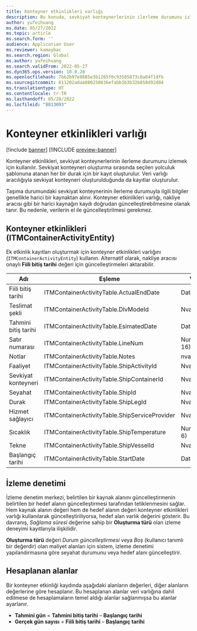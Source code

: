 ```yaml
---
title: Konteyner etkinlikleri varlığı
description: Bu konuda, sevkiyat konteynerlerinin ilerleme durumunu izlemek için kullanılan konteyner etkinlikleri hakkında bilgi sağlanmaktadır.
author: yufeihuang
ms.date: 05/27/2022
ms.topic: article
ms.search.form: ''
audience: Application User
ms.reviewer: kamaybac
ms.search.region: Global
ms.author: yufeihuang
ms.search.validFrom: 2022-05-27
ms.dyn365.ops.version: 10.0.28
ms.openlocfilehash: 7bb2b97e8885e3b1265f0c93585873c8a64f1dfb
ms.sourcegitcommit: 611202adaa080250636efabb3b3b32b850d92d04
ms.translationtype: HT
ms.contentlocale: tr-TR
ms.lasthandoff: 05/28/2022
ms.locfileid: "8813093"
---
```

# <a name="container-activities-entity"></a>Konteyner etkinlikleri varlığı

[!include [banner](../includes/banner.md)]
[!INCLUDE [preview-banner](../includes/preview-banner.md)]
<!-- KFM: Preview until GA with 10.0.28 -->

Konteyner etkinlikleri, sevkiyat konteynerlerinin ilerleme durumunu izlemek için kullanılır. Sevkiyat konteyneri oluşturma sırasında seçilen yolculuk şablonuna atanan her bir durak için bir kayıt oluşturulur. Veri varlığı aracılığıyla sevkiyat konteyneri oluşturulduğunda da kayıtlar oluşturulur.

Taşıma durumundaki sevkiyat konteynerinin ilerleme durumuyla ilgili bilgiler genellikle harici bir kaynaktan alınır. Konteyner etkinlikleri varlığı, nakliye aracısı gibi bir harici kaynağın kaydı doğrudan güncelleştirebilmesine olanak tanır. Bu nedenle, verilerin el ile güncelleştirilmesi gerekmez.

## <a name="container-activities-itmcontaineractivityentity"></a>Konteyner etkinlikleri (ITMContainerActivityEntity)

Ek etkinlik kayıtları oluşturmak için konteyner etkinlikleri varlığını (`ITMContainerActivityEntity`) kullanın. Alternatif olarak, nakliye aracısı onaylı **Fiili bitiş tarihi** değeri için güncelleştirmeleri aktarabilir.

| Adı | Eşleme | Veri türü | Anahtar | Zorunlu |
|---|---|---|---|---|
| Fiili bitiş tarihi | ITMContainerActivityTable.ActualEndDate | Datetime | No. | No. |
| Teslimat şekli | ITMContainerActivityTable.DlvModeId | Nvarchar(10) | No. | No. |
| Tahmini bitiş tarihi | ITMContainerActivityTable.EsimatedDate | Datetime | No. | No. |
| Satır numarası | ITMContainerActivityTable.LineNum | Numeric(32, 16) | **Evet** | No. |
| Notlar | ITMContainerActivityTable.Notes | nvarchar(MAX) | No. | No. |
| Faaliyet | ITMContainerActivityTable.ShipActivityId | Nvarchar(10) | No. | **Evet** |
| Sevkiyat konteyneri | ITMContainerActivityTable.ShipContainerId | Nvarchar(20) | **Evet** | **Evet** |
| Seyahat | ITMContainerActivityTable.ShipId | Nvarchar(20) | **Evet** | **Evet** |
| Durak | ITMContainerActivityTable.ShipLegId | Nvarchar(20) | No. | **Evet** |
| Hizmet sağlayıcı | ITMContainerActivityTable.ShipServiceProvider | Nvarchar(20) | No. | No. |
| Sıcaklık | ITMContainerActivityTable.ShipTemperature | Numeric(32, 6) | No. | No. |
| Tekne | ITMContainerActivityTable.ShipVesselId | Nvarchar(20) | No. | No. |
| Başlangıç tarihi | ITMContainerActivityTable.StartDate | Datetime | No. | No. |

## <a name="tracking-control"></a>İzleme denetimi

İzleme denetim merkezi, belirtilen bir kaynak alanını güncelleştirmenin belirtilen bir hedef alanın güncelleştirmesi tarafından tetiklenmesini sağlar. Hem kaynak alanın değeri hem de hedef alanın değeri konteyner etkinlikleri varlığı kullanılarak güncelleştiriliyorsa, hedef alan varlık değerini gösterir. Bu davranış, *Sağlama süresi* değerine sahip bir **Oluşturma türü** olan izleme deneyimi kayıtlarıyla ilişkilidir.

**Oluşturma türü** değeri *Durum güncelleştirmesi* veya *Boş* (kullanıcı tanımlı bir değerdir) olan maliyet alanları için sistem, izleme denetimi yapılandırmasına göre seyahat durumunu veya hedef alanı güncelleştirir.

## <a name="calculated-fields"></a>Hesaplanan alanlar

Bir konteyner etkinliği kaydında aşağıdaki alanların değerleri, diğer alanların değerlerine göre hesaplanır. Bu hesaplanan alanlar veri varlığına dahil edilmese de hesaplamaların temel aldığı alanlar sağlanmışsa bu alanlar ayarlanır.

- **Tahmini gün** = **Tahmini bitiş tarihi** – **Başlangıç tarihi**
- **Gerçek gün sayısı** = **Fiili bitiş tarihi** – **Başlangıç tarihi**
